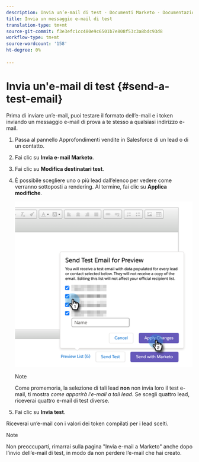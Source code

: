 ```yaml
---
description: Invia un’e-mail di test - Documenti Marketo - Documentazione del prodotto
title: Invia un messaggio e-mail di test
translation-type: tm+mt
source-git-commit: f3e3efc1cc480e9c6501b7e808f53c3a8bdc93d8
workflow-type: tm+mt
source-wordcount: '158'
ht-degree: 0%

---
```



# Invia un&#39;e-mail di test {#send-a-test-email}

Prima di inviare un’e-mail, puoi testare il formato dell’e-mail e i token inviando un messaggio e-mail di prova a te stesso a qualsiasi indirizzo e-mail.

1. Passa al pannello Approfondimenti vendite in Salesforce di un lead o di un contatto.

1. Fai clic su **Invia e-mail Marketo**.

1. Fai clic su **Modifica destinatari test**.

1. È possibile scegliere uno o più lead dall’elenco per vedere come verranno sottoposti a rendering. Al termine, fai clic su **Applica modifiche**.

   ![](assets/send-a-test-email-1.png)

   >[!NOTE]
   >
   >Come promemoria, la selezione di tali lead **non** non invia loro il test e-mail, ti mostra _come apparirà l’e-mail a tali lead_. Se scegli quattro lead, riceverai quattro e-mail di test diverse.

1. Fai clic su **Invia test**.

Riceverai un’e-mail con i valori dei token compilati per i lead scelti.

>[!NOTE]
>
>Non preoccuparti, rimarrai sulla pagina &quot;Invia e-mail a Marketo&quot; anche dopo l’invio dell’e-mail di test, in modo da non perdere l’e-mail che hai creato.
